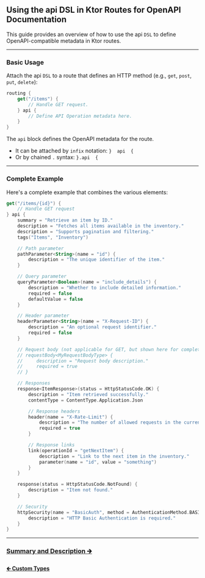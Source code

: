 ## Using the api DSL in Ktor Routes for OpenAPI Documentation

This guide provides an overview of how to use the api `DSL` to define OpenAPI-compatible metadata in Ktor routes.

---

### Basic Usage

Attach the api `DSL` to a route that defines an HTTP method (e.g., `get`, `post`, `put`, `delete`):

```kotlin
routing {
    get("/items") {
        // Handle GET request.
    } api {
        // Define API Operation metadata here.
    }
}
```

The `api` block defines the OpenAPI metadata for the route.

- It can be attached by `infix` notation: `}  api  {`
- Or by chained `.` syntax: `}.api  {`

---

### Complete Example

Here's a complete example that combines the various elements:

```kotlin
get("/items/{id}") {
    // Handle GET request
} api {
    summary = "Retrieve an item by ID."
    description = "Fetches all items available in the inventory."
    description = "Supports pagination and filtering."
    tags("Items", "Inventory")

    // Path parameter
    pathParameter<String>(name = "id") {
        description = "The unique identifier of the item."
    }

    // Query parameter
    queryParameter<Boolean>(name = "include_details") {
        description = "Whether to include detailed information."
        required = false
        defaultValue = false
    }

    // Header parameter
    headerParameter<String>(name = "X-Request-ID") {
        description = "An optional request identifier."
        required = false
    }

    // Request body (not applicable for GET, but shown here for completeness)
    // requestBody<MyRequestBodyType> {
    //     description = "Request body description."
    //     required = true
    // }

    // Responses
    response<ItemResponse>(status = HttpStatusCode.OK) {
        description = "Item retrieved successfully."
        contentType = ContentType.Application.Json

        // Response headers
        header(name = "X-Rate-Limit") {
            description = "The number of allowed requests in the current period."
            required = true
        }

        // Response links
        link(operationId = "getNextItem") {
            description = "Link to the next item in the inventory."
            parameter(name = "id", value = "something")
        }
    }

    response(status = HttpStatusCode.NotFound) {
        description = "Item not found."
    }

    // Security
    httpSecurity(name = "BasicAuth", method = AuthenticationMethod.BASIC) {
        description = "HTTP Basic Authentication is required."
    }
}
```

---

### [Summary and Description 🡲](02.1.api-usage-summary-description.md)

#### [🡰 Custom Types](01.4.custom-types.md)
